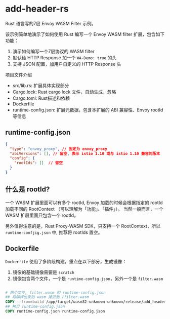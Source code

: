 # add-header-rs

Rust 语言写的7层 Envoy WASM Filter 示例。

该示例简单地演示了如何使用 Rust 编写一个 Envoy WASM filter 扩展，包含如下功能：
1. 演示如何编写一个7层协议的 WASM filter
2. 默认给 HTTP Response 加一个 `WA-Demo: true` 的头
3. 支持 JSON 配置，加用户自定义的 HTTP Response 头

项目文件介绍

- src/lib.rs: 扩展具体实现部分
- Cargo.lock: Rust cargo lock 文件，自动生成，忽略
- Cargo.toml: Rust描述和依赖
- Dockerfile
- runtime-config.json: 扩展元数据，包含本扩展的 ABI 兼容性、Envoy rootId 等信息

## runtime-config.json

```json
{
  "type": "envoy_proxy", // 固定为 envoy_proxy
  "abiVersions": [], // 留空, 表示 istio 1.10 或与 istio 1.10 兼容的版本
  "config": {
    "rootIds": []  // 留空
  }
}
```

## 什么是 rootId?

一个 WASM 扩展里面可以有多个 rootId, Envoy 加载的时候会根据指定的 rootId 加载不同的 RootContext （可以理解为「功能」、「插件」）。
当然一般而言，一个 WASM 扩展里面只包含一个 rootId。

另外值得注意的是，Rust Proxy-WASM SDK，只支持一个 RootContext，所以 `runtime-confjig.json` 中, 推荐将 rootIds 置空。

## Dockerfile

`Dockerfile` 使用了多阶段构建，重点在以下部分，生成镜像：

1. 镜像的基础镜像需要是 `scratch`
2. 镜像包含两个文件，一个是 `runtime-config.json`，另外一个是 `filter.wasm`

```Dockerfile

# 两个文件, filter.wasm 和 runtime-config.json
## 将编译出来的 wasm 拷贝到 /filter.wasm
COPY --from=build /app/target/wasm32-unknown-unknown/release/add_header_rs.wasm filter.wasm
## 拷贝 runtime-config.json
COPY runtime-config.json runtime-config.json
```
